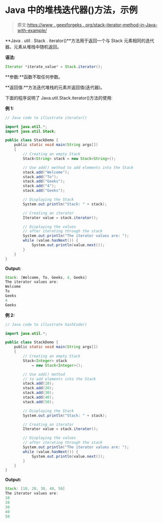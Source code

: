 # Java 中的堆栈迭代器()方法，示例

> 原文:[https://www . geesforgeks . org/stack-iterator-method-in-Java-with-example/](https://www.geeksforgeeks.org/stack-iterator-method-in-java-with-example/)

**Java . util . Stack . iterator()**方法用于返回一个与 Stack 元素相同的迭代器。元素从堆栈中随机返回。

**语法:**

```java
Iterator *iterate_value* = Stack.iterator();

```

**参数:**函数不取任何参数。

**返回值:**方法迭代堆栈的元素并返回值(迭代器)。

下面的程序说明了 Java.util.Stack.iterator()方法的使用:

**例 1:**

```java
// Java code to illustrate iterator()

import java.util.*;
import java.util.Stack;

public class StackDemo {
    public static void main(String args[])
    {
        // Creating an empty Stack
        Stack<String> stack = new Stack<String>();

        // Use add() method to add elements into the Stack
        stack.add("Welcome");
        stack.add("To");
        stack.add("Geeks");
        stack.add("4");
        stack.add("Geeks");

        // Displaying the Stack
        System.out.println("Stack: " + stack);

        // Creating an iterator
        Iterator value = stack.iterator();

        // Displaying the values
        // after iterating through the stack
        System.out.println("The iterator values are: ");
        while (value.hasNext()) {
            System.out.println(value.next());
        }
    }
}
```

**Output:**

```java
Stack: [Welcome, To, Geeks, 4, Geeks]
The iterator values are: 
Welcome
To
Geeks
4
Geeks

```

**例 2:**

```java
// Java code to illustrate hashCode()

import java.util.*;

public class StackDemo {
    public static void main(String args[])
    {
        // Creating an empty Stack
        Stack<Integer> stack
            = new Stack<Integer>();

        // Use add() method
        // to add elements into the Stack
        stack.add(10);
        stack.add(20);
        stack.add(30);
        stack.add(40);
        stack.add(50);

        // Displaying the Stack
        System.out.println("Stack: " + stack);

        // Creating an iterator
        Iterator value = stack.iterator();

        // Displaying the values
        // after iterating through the stack
        System.out.println("The iterator values are: ");
        while (value.hasNext()) {
            System.out.println(value.next());
        }
    }
}
```

**Output:**

```java
Stack: [10, 20, 30, 40, 50]
The iterator values are: 
10
20
30
40
50

```